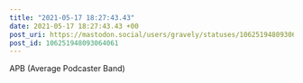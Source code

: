 ```yaml
---
title: "2021-05-17 18:27:43.43"
date: 2021-05-17 18:27:43.43 +00
post_uri: https://mastodon.social/users/gravely/statuses/106251948093064061
post_id: 106251948093064061
---
```

APB (Average Podcaster Band)


